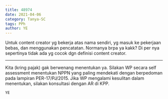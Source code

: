 ```yaml
---
title: 48974
date: 2021-04-06
category: Tanya-SC
tags: PPh
author: YE
---
```


Untuk content creator yg bekerja atas nama sendiri, yg masuk ke pekerjaan bebas, dan menggunakan pencatatan. Normanya brpa ya kakk? Di per nya sepertinya tidak ada yg cocok dgn definisi content creator.

---

Kita (kring pajak) gak berwenang menentukan ya. Silakan WP secara self assessment menentukan NPPN yang paling mendekati dengan berpedoman pada lampiran PER-17/PJ/2015. Jika WP mengalami kesulitan dalam menentukan, silakan konsultasi dengan AR di KPP.

`YE`
